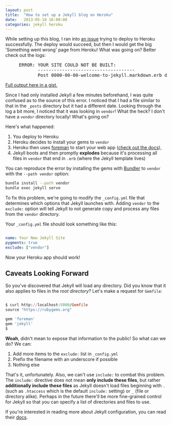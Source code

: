 ```yaml
---
layout: post
title:  "How to set up a Jekyll blog on Heroku"
date:   2013-05-18 16:00:00
categories: jekyll heroku
---
```


While setting up this blog, I ran into [an issue](https://github.com/mattmanning/heroku-buildpack-ruby-jekyll/pull/7#issuecomment-17722748) trying to deploy to Heroku successfully. The deploy would succeed, but then I would get the big 'Something went wrong' page from Heroku! What was going on? Better check out the logs:

<pre>
     ERROR: YOUR SITE COULD NOT BE BUILT:
            ------------------------------------
            Post 0000-00-00-welcome-to-jekyll.markdown.erb does not have a valid date.
</pre>

[Full output here in a gist.](https://gist.github.com/Nitrodist/5605565)

Since I had only installed Jekyll a few minutes beforehand, I was quite confused as to the source of this error. I noticed that I had a file similar to that in the `_posts` directory but it had a different date. Looking through the log a bit more, I noticed that it was looking in `vendor`! What the heck? I don't have a `vendor` directory locally! What's going on?

Here's what happened:

1. You deploy to Heroku
1. Heroku decides to install your gems to `vendor`
1. Heroku then uses [foreman](https://github.com/ddollar/foreman) to start your web app ([check out the docs](https://devcenter.heroku.com/articles/procfile)),
1. Jekyll boots and then promptly **explodes** because it's processing all files in `vendor` that end in `.erb` (where the Jekyll template lives)

You can reproduce the error by installing the gems with [Bundler](http://gembundler.com/) to `vendor` with the `--path vendor` option:

```bash
bundle install --path vendor
bundle exec jekyll serve
```

To fix this problem, we're going to modify the `_config.yml` file that determines which options that Jekyll launches with. Adding `vendor` to the `exclude:` option will tell Jekyll to not generate copy and process any files from the `vendor` directory.

Your `_config.yml` file should look something like this:

```yaml

name: Your New Jekyll Site
pygments: true
exclude: ["vendor"]

```

Now your Heroku app should work!

## Caveats Looking Forward

So you've discovered that Jekyll will load any directory. Did you know that it also applies to files in the *root directory*? Let's make a request for `Gemfile`:

```ruby

$ curl http://localhost:5000/Gemfile
source "https://rubygems.org"

gem 'foreman'
gem 'jekyll'
$
```

**Woah**, didn't mean to expose that information to the public! So what can we do? We can:

1. Add more items to the `exclude:` list in `_config.yml`
1. Prefix the filename with an underscore if possible
1. Nothing else

That's it, unfortunately. Also, we can't use `include:` to combat this problem. The `include:` directive does not mean **only include these files**, but rather **additionally include these files** as Jekyll doesn't load files beginning with `.` (such as `.htaccess` which is the default `include:` setting) or `_` (file or directory alike). Perhaps in the future there'll be more fine-grained control for Jekyll so that you can specify a list of directories and files to use.

If you're interested in reading more about Jekyll configuration, you can read their [docs](http://jekyllrb.com/docs/configuration/).
